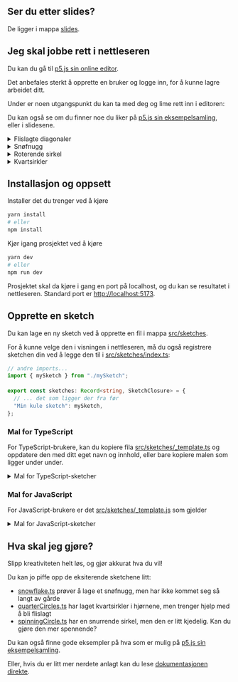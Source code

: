 ## Ser du etter slides?

De ligger i mappa [slides](slides/).

## Jeg skal jobbe rett i nettleseren

Du kan du gå til [p5.js sin online editor](https://editor.p5js.org/).

Det anbefales sterkt å opprette en bruker og logge inn, for å kunne lagre arbeidet ditt.

Under er noen utgangspunkt du kan ta med deg og lime rett inn i editoren:

Du kan også se om du finner noe du liker på [p5.js sin eksempelsamling](https://p5js.org/examples/), eller i slidesene.

<details>
<summary>Flislagte diagonaler</summary>

![flislagte diagonaler](assets/tiledDiagonal.png)

```javascript
const CANVAS = 500;
const tiles = 20;
const tileSize = CANVAS / tiles;

function setup() {
  createCanvas(CANVAS, CANVAS);
}

function draw() {
  noLoop();
  background("white");
  stroke("black");
  strokeWeight(2);

  for (let row = 0; row < tiles; row++) {
    for (let column = 0; column < tiles; column++) {
      drawTile(row, column);
    }
  }
}

function drawTile(row, column) {
  const top = tileSize * row;
  const bottom = top + tileSize;
  const left = tileSize * column;
  const right = left + tileSize;
  if (random() > 0.5) {
    line(left, top, right, bottom);
  } else {
    line(right, top, left, bottom);
  }
}
```

</details>

<details>
<summary>Snøfnugg</summary>

![snøfnugg](assets/snowflake.png)

```javascript
const CANVAS = 800;
const snowflakeSize = 0.8;

function setup() {
  createCanvas(CANVAS, CANVAS);
}

function draw() {
  noLoop();
  background("midnightblue");
  // forskyver koodinatsystemet slik at (0, 0) er midten av lerretet
  translate(CANVAS / 2, CANVAS / 2);
  for (let i = 0; i < 6; i++) {
    stroke("white");
    strokeWeight(3);
    // tegner en linje fra midten og nedover
    line(0, 0, 0, (CANVAS * snowflakeSize) / 2);
    // rotér koordinatsystemet en sjettedel av en sirkel
    // da kan vi fortsette å tegne fra midten og nedover
    rotate(TWO_PI / 6);
  }
}
```

</details>

<details>
<summary>Roterende sirkel</summary>

![roterende sirkel](assets/spinningCircle.png)

```javascript
const CANVAS = 500;
let timeInSeconds = 0;

function setup() {
  createCanvas(CANVAS, CANVAS);
  background("white");
}

function draw() {
  timeInSeconds += deltaTime / 1000;
  background(255, 20);

  translate(CANVAS / 2, CANVAS / 2);
  rotate(timeInSeconds);

  fill("black");
  circle(0, 200, 30);
}
```

</details>

<details>
<summary>Kvartsirkler</summary>

![kvartsirkler](assets/quarterCircles.png)

```javascript
// Kan du lage en "flislagt" versjon av denne?
// Hent inspirasjon fra "flislagte diagonaler"-eksempelet
const CANVAS = 500;

function setup() {
  createCanvas(CANVAS, CANVAS);
  background("white");
}

function draw() {
  noLoop();
  noFill();

  const left = 0;
  const right = CANVAS;
  const top = 0;
  const bottom = CANVAS;
  if (random() > 0.5) {
    drawQuarterCircle(left, bottom, CANVAS / 2, PI + HALF_PI);
    drawQuarterCircle(right, top, CANVAS / 2, HALF_PI);
  } else {
    drawQuarterCircle(left, top, CANVAS / 2, 0);
    drawQuarterCircle(right, bottom, CANVAS / 2, PI);
  }
}

function drawQuarterCircle(
  circleCenterX,
  circleCenterY,
  circleRadius,
  startAngle
) {
  arc(
    circleCenterX,
    circleCenterY,
    circleRadius * 2,
    circleRadius * 2,
    startAngle,
    startAngle + HALF_PI
  );
}
```

</details>

## Installasjon og oppsett

Installer det du trenger ved å kjøre

```bash
yarn install
# eller
npm install
```

Kjør igang prosjektet ved å kjøre

```bash
yarn dev
# eller
npm run dev
```

Prosjektet skal da kjøre i gang en port på localhost, og du kan se resultatet i nettleseren.
Standard port er [http://localhost:5173](http://localhost:5173).

## Opprette en sketch

Du kan lage en ny sketch ved å opprette en fil i mappa [src/sketches](src/sketches/).

For å kunne velge den i visningen i nettleseren, må du også registrere sketchen din ved å legge den til i [src/sketches/index.ts](src/sketches/index.ts):

```typescript
// andre imports...
import { mySketch } from "./mySketch";

export const sketches: Record<string, SketchClosure> = {
  // ... det som ligger der fra før
  "Min kule sketch": mySketch,
};
```

### Mal for TypeScript

For TypeScript-brukere, kan du kopiere fila [src/sketches/\_template.ts](src/sketches/_template.ts) og oppdatere den med ditt eget navn og innhold, eller bare kopiere malen som ligger under under.

<details>
<summary>Mal for TypeScript-sketcher</summary>

```typescript
import P5 from "p5";

// bruk denne fila som en mal på hvordan sketcher kan utformes!
// kopier fila, husk å endre navnet på både fila og funksjonen.
// oppdater også src/sketches/index.ts slik at den peker på den nye fila.
export function sketchTemplate(p5: P5) {
  // setup-funksjonen kjører én gang når siden lastes inn.
  p5.setup = () => {
    p5.createCanvas(400, 400);
  };

  // draw-funksjonen kjører kontinuerlig etter setup.
  // hvis du ikke vil at draw skal kjøre kontinuerlig,
  // kan du kalle p5.noLoop() i enten setup eller draw.
  p5.draw = () => {
    p5.background(220);
  };
}
```

</details>

### Mal for JavaScript

For JavaScript-brukere er det [src/sketches/\_template.js](src/sketches/_template.js) som gjelder

<details>
<summary>Mal for JavaScript-sketcher</summary>

```javascript
// bruk denne fila som en mal på hvordan sketcher kan utformes!
// kopier fila, husk å endre navnet på både fila og funksjonen.
// oppdater også src/sketches/index.ts slik at den peker på den nye fila.
export function mySketch(p5) {
  // setup-funksjonen kjører én gang når siden lastes inn.

  p5.setup = () => {};

  // draw-funksjonen kjører kontinuerlig etter setup.
  // hvis du ikke vil at draw skal kjøre kontinuerlig,
  // kan du kalle p5.noLoop() i enten setup eller draw.
  p5.draw = () => {};
}
```

</details>

## Hva skal jeg gjøre?

Slipp kreativiteten helt løs, og gjør akkurat hva du vil!

Du kan jo piffe opp de eksiterende sketchene litt:

- [snowflake.ts](src/sketches/snowflake.ts) prøver å lage et snøfnugg, men har ikke kommet seg så langt av gårde
- [quarterCircles.ts](src/sketches/quarterCircles.ts) har laget kvartsirkler i hjørnene, men trenger hjelp med å bli flislagt
- [spinningCircle.ts](src/sketches/spinningCircle.ts) har en snurrende sirkel, men den er litt kjedelig. Kan du gjøre den mer spennende?

Du kan også finne gode eksempler på hva som er mulig på [p5.js sin eksempelsamling](https://p5js.org/examples/).

Eller, hvis du er litt mer nerdete anlagt kan du lese [dokumentasjonen direkte](https://p5js.org/reference/).
